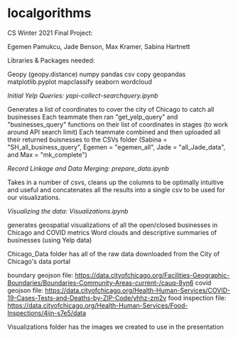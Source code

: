 # localgorithms
CS Winter 2021 Final Project:

Egemen Pamukcu, Jade Benson, Max Kramer, Sabina Hartnett

Libraries & Packages needed: 

Geopy (geopy.distance)
numpy 
pandas 
csv
copy
geopandas 
matplotlib.pyplot 
mapclassify 
seaborn 
wordcloud

*Initial Yelp Queries: yapi-collect-searchquery.ipynb*

  Generates a list of coordinates to cover the city of Chicago to catch all businesses 
  Each teammate then ran "get_yelp_query" and "businesses_query" functions on their list of coordinates in stages (to work around API search limit)
  Each teammate combined and then uploaded all their returned buisnesses to the CSVs folder (Sabina = "SH_all_business_query", Egemen = "egemen_all", Jade = "all_Jade_data", and Max = "mk_complete") 
  

*Record Linkage and Data Merging: prepare_data.ipynb*

  Takes in a number of csvs, cleans up the columns to be optimally intuitive and useful and concatenates all the results into a single csv to be used for our visualizations.
  
  
*Visualizing the data: Visualizations.ipynb*

  generates geospatial visualizations of all the open/closed businesses in Chicago and COVID metrics 
  Word clouds and descriptive summaries of businesses (using Yelp data)
  
  
Chicago_Data folder has all of the raw data downloaded from the City of Chicago's data portal 

boundary geojson file: https://data.cityofchicago.org/Facilities-Geographic-Boundaries/Boundaries-Community-Areas-current-/cauq-8yn6
covid geojson file: https://data.cityofchicago.org/Health-Human-Services/COVID-19-Cases-Tests-and-Deaths-by-ZIP-Code/yhhz-zm2v
food inspection file: https://data.cityofchicago.org/Health-Human-Services/Food-Inspections/4ijn-s7e5/data

Visualizations folder has the images we created to use in the presentation 
